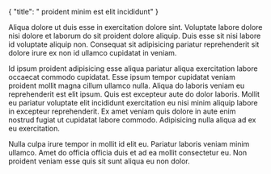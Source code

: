 {
  "title": " proident minim est elit incididunt"
}

Aliqua dolore ut duis esse in exercitation dolore sint. Voluptate labore dolore nisi dolore et laborum do sit proident dolore aliquip. Duis esse sit nisi labore id voluptate aliquip non. Consequat sit adipisicing pariatur reprehenderit sit dolore irure ex non id ullamco cupidatat in veniam.

Id ipsum proident adipisicing esse aliqua pariatur aliqua exercitation labore occaecat commodo cupidatat. Esse ipsum tempor cupidatat veniam proident mollit magna cillum ullamco nulla. Aliqua do laboris veniam eu reprehenderit est elit ipsum. Quis est excepteur aute do dolor laboris. Mollit eu pariatur voluptate elit incididunt exercitation eu nisi minim aliquip labore in excepteur reprehenderit. Ex amet veniam quis dolore in aute enim nostrud fugiat ut cupidatat labore commodo. Adipisicing nulla aliqua ad ex eu exercitation.

Nulla culpa irure tempor in mollit id elit eu. Pariatur laboris veniam minim ullamco. Amet do officia officia duis et ad ea mollit consectetur eu. Non proident veniam esse quis sit sunt aliqua eu non dolor.